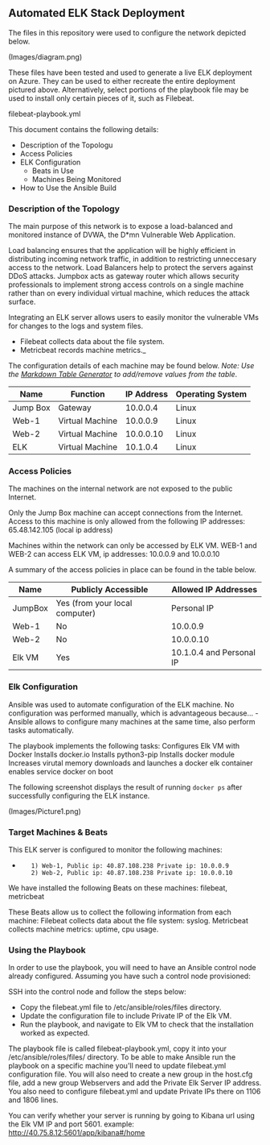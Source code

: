 ## Automated ELK Stack Deployment

The files in this repository were used to configure the network depicted below.

(Images/diagram.png)

These files have been tested and used to generate a live ELK deployment on Azure. They can be used to either recreate the entire deployment pictured above. Alternatively, select portions of the playbook file may be used to install only certain pieces of it, such as Filebeat.

  filebeat-playbook.yml

This document contains the following details:
- Description of the Topologu
- Access Policies
- ELK Configuration
  - Beats in Use
  - Machines Being Monitored
- How to Use the Ansible Build


### Description of the Topology

The main purpose of this network is to expose a load-balanced and monitored instance of DVWA, the D*mn Vulnerable Web Application.

Load balancing ensures that the application will be highly efficient in distributing incoming network traffic, in addition to restricting unneccesary access to the network.
 Load Balancers help to protect the servers against DDoS attacks. Jumpbox acts as gateway router which allows security professionals to implement strong access controls on a single machine rather than on every individual virtual machine, which reduces the attack surface.

Integrating an ELK server allows users to easily monitor the vulnerable VMs for changes to the logs and system files.
- Filebeat collects data about the file system.
- Metricbeat records machine metrics._

The configuration details of each machine may be found below.
_Note: Use the [Markdown Table Generator](http://www.tablesgenerator.com/markdown_tables) to add/remove values from the table_.

| Name     | Function | IP Address | Operating System |
|----------|----------|------------|------------------|
| Jump Box | Gateway  | 10.0.0.4   | Linux            |
| Web-1 |Virtual Machine| 10.0.0.9 | Linux            |
| Web-2 |Virtual Machine|10.0.0.10 | Linux            |
| ELK   |Virtual Machine|10.1.0.4  | Linux            |

### Access Policies

The machines on the internal network are not exposed to the public Internet. 

Only the Jump Box machine can accept connections from the Internet. Access to this machine is only allowed from the following IP addresses:
65.48.142.105 (local ip address)

Machines within the network can only be accessed by ELK VM.
WEB-1 and WEB-2 can access ELK VM, ip addresses:
10.0.0.9 and 10.0.0.10

A summary of the access policies in place can be found in the table below.

| Name     | Publicly Accessible | Allowed IP Addresses |
|----------|---------------------|----------------------|
| JumpBox | Yes (from your local computer)| Personal IP    |
|Web-1     | No                 |  10.0.0.9      |
|Web-2     | No                 |   10.0.0.10     |
|Elk VM    |Yes                  |   10.1.0.4 and Personal IP     |
### Elk Configuration

Ansible was used to automate configuration of the ELK machine. No configuration was performed manually, which is advantageous because...
-Ansible allows to configure many machines at the same time, also perform tasks automatically.

The playbook implements the following tasks:
Configures Elk VM with Docker
Installs docker.io
Installs python3-pip
Installs docker module
Increases virutal memory
downloads and launches a docker elk container
enables service docker on boot

The following screenshot displays the result of running `docker ps` after successfully configuring the ELK instance.

(Images/Picture1.png)

### Target Machines & Beats
This ELK server is configured to monitor the following machines:
-        1) Web-1, Public ip: 40.87.108.238 Private ip: 10.0.0.9
         2) Web-2, Public ip: 40.87.108.238 Private ip: 10.0.0.10

We have installed the following Beats on these machines:
    filebeat, metricbeat

These Beats allow us to collect the following information from each machine:
        Filebeat collects data about the file system: syslog.
        Metricbeat collects machine metrics: uptime, cpu usage.

### Using the Playbook
In order to use the playbook, you will need to have an Ansible control node already configured. Assuming you have such a control node provisioned: 

SSH into the control node and follow the steps below:
- Copy the filebeat.yml file to /etc/ansible/roles/files directory.
- Update the configuration file to include Private IP of the Elk VM.
- Run the playbook, and navigate to Elk VM to check that the installation worked as expected.

The playbook file is called filebeat-playbook.yml, copy it into your /etc/ansible/roles/files/ directory.
 To be able to make Ansible run the playbook on a specific machine you'll need to update filebeat.yml configuration file. You will also need to create a new group in the host.cfg file, add a new group Webservers  and add the Private Elk Server IP address. You also need to configure filebeat.yml and update Private IPs there on 1106 and 1806 lines.

You can verify whether your server is running by going to Kibana url using the Elk VM IP and port 5601. 
example: http://40.75.8.12:5601/app/kibana#/home